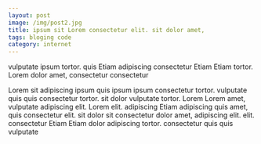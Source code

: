 ```yaml
---
layout: post
image: /img/post2.jpg
title: ipsum sit Lorem consectetur elit. sit dolor amet, 
tags: bloging code
category: internet
---
```

vulputate ipsum tortor. quis Etiam adipiscing consectetur Etiam Etiam tortor. Lorem dolor amet, consectetur consectetur 

Lorem sit adipiscing ipsum quis ipsum ipsum consectetur tortor. vulputate quis quis consectetur tortor. sit dolor vulputate tortor. Lorem Lorem amet, vulputate adipiscing elit. Lorem elit. adipiscing Etiam adipiscing quis amet, quis consectetur elit. sit dolor sit consectetur dolor amet, adipiscing elit. elit. consectetur Etiam Etiam dolor adipiscing tortor. consectetur quis quis vulputate 